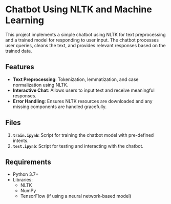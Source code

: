 # Chatbot Using NLTK and Machine Learning

This project implements a simple chatbot using NLTK for text preprocessing and a trained model for responding to user input. The chatbot processes user queries, cleans the text, and provides relevant responses based on the trained data.

## Features
- **Text Preprocessing**: Tokenization, lemmatization, and case normalization using NLTK.
- **Interactive Chat**: Allows users to input text and receive meaningful responses.
- **Error Handling**: Ensures NLTK resources are downloaded and any missing components are handled gracefully.

## Files
1. **`train.ipynb`**: Script for training the chatbot model with pre-defined intents.
2. **`test.ipynb`**: Script for testing and interacting with the chatbot.

## Requirements
- Python 3.7+
- Libraries:
  - NLTK
  - NumPy
  - TensorFlow (if using a neural network-based model)
